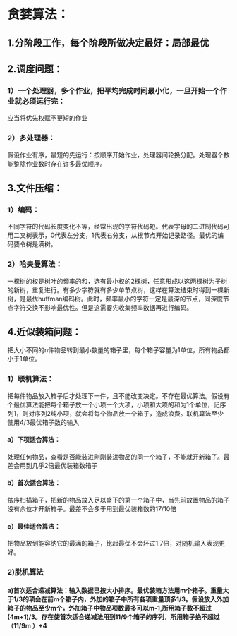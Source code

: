 # 贪婪算法：
## 1.分阶段工作，每个阶段所做决定最好：局部最优
## 2.调度问题：
### 1）一个处理器，多个作业，把平均完成时间最小化，一旦开始一个作业就必须运行完：
应当将优先权赋予更短的作业
### 2）多处理器：
假设作业有序，最短的先运行：按顺序开始作业，处理器间轮换分配。处理器个数能整除作业数时存在许多最优顺序。
## 3.文件压缩：
### 1）编码：
不同字符的代码长度变化不等，经常出现的字符代码短。代表字母的二进制代码可用二叉树表示，0代表左分支，1代表右分支，从根节点开始记录路径。最优的编码要令树是满树。
### 2）哈夫曼算法：
一棵树的权是树叶的频率的和，选有最小权的2棵树，任意形成以这两棵树为子树的新树，重复进行。有多少字符就有多少单节点树，这样在算法结束时得到一棵新树，是最优huffman编码树。此时，频率最小的字符一定是最深的节点，同深度节点字符交换不影响最优性。但是这需要先收集频率数据再进行编码。
## 4.近似装箱问题：
把大小不同的n件物品转到最小数量的箱子里，每个箱子容量为1单位，所有物品都小于1单位。
### 1）联机算法：
把每件物品放入箱子后才处理下一件，且不能改变决定。不存在最优算法。假设有个最优算法能把每个箱子放一个小项一个大项，小项和大项的和为1个单位，记序列1，则对序列2纯小项，就会将每个物品放一个箱子，造成浪费。联机算法至少使用4/3最优箱子数的输入
#### a）下项适合算法：
处理任何物品，查看是否能装进刚刚装进物品的同一个箱子，不能就开新箱子。最差会用到几乎2倍最优装箱数箱子
#### b）首次适合算法：
依序扫描箱子，把新的物品放入足以盛下的第一个箱子中，当先前放置物品的箱子没有余位才开新箱子。最差不会多于用到最优装箱数的17/10倍
#### c）最佳适合算法：
把物品放到能容纳它的最满的箱子，比起最优不会坏过1.7倍，对随机输入表现更好。
### 2)脱机算法
#### a)首次适合递减算法：输入数据已按大小排序。最优装箱方法用m个箱子。重量大于1/3的项会在前m个箱子内，外加的箱子中所有各项重量顶多1/3。假设放入外加箱子的物品至少m个，外加箱子中物品项数最多可以m-1,所用箱子数不超过(4m+1)/3。存在使首次适合递减法用到11/9个箱子的序列，所用箱子绝不超过（11/9m ）+4

